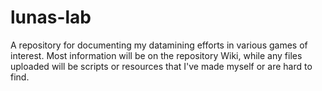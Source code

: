 # lunas-lab
A repository for documenting my datamining efforts in various games of interest. Most information will be on the repository Wiki, while any files uploaded will be scripts or resources that I've made myself or are hard to find.
